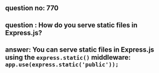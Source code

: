 
      
## question no: 770

## question : How do you serve static files in Express.js?

## answer: You can serve static files in Express.js using the `express.static()` middleware: `app.use(express.static('public'));`
      